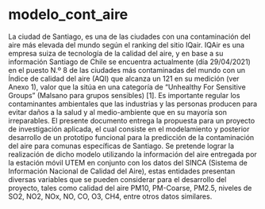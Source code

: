 # modelo_cont_aire
La ciudad de Santiago, es una de las ciudades con una contaminación del aire más elevada del mundo según el ranking del sitio IQair. IQAir es una empresa suiza de tecnología de la calidad del aire, y en base a su información Santiago de Chile se encuentra actualmente (día 29/04/2021) en el puesto N.º 8 de las ciudades más contaminadas del mundo con un Índice de calidad del aire (AQI) que alcanza un 121 en su medición (ver Anexo 1), valor que la sitúa en una categoría de “Unhealthy For Sensitive Groups” (Malsano para grupos sensibles) [1]. Es importante regular los contaminantes ambientales que las industrias y las personas producen para evitar daños a la salud y al medio-ambiente que en su mayoría son irreparables. El presente documento entrega la propuesta para un proyecto de investigación aplicada, el cual consiste en el modelamiento y posterior desarrollo de un prototipo funcional para la predicción de la contaminación del aire para comunas específicas de Santiago. Se pretende lograr la realización de dicho modelo utilizando la información del aire entregada por la estación móvil UTEM en conjunto con los datos del SINCA (Sistema de Información Nacional de Calidad del Aire), estas entidades presentan diversas variables que se pueden considerar para el desarrollo del proyecto, tales como calidad del aire PM10, PM-Coarse, PM2.5, niveles de SO2, NO2, NOx, NO, CO, O3, CH4, entre otros datos similares.
